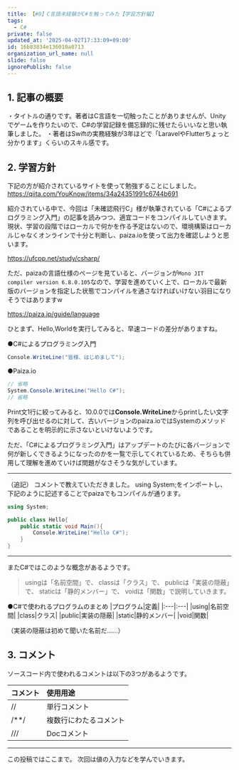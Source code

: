 ```yaml
---
title: 【#0】C言語未経験がC#を触ってみた【学習方針編】
tags:
  - C#
private: false
updated_at: '2025-04-02T17:33:09+09:00'
id: 16b83834e136010a0713
organization_url_name: null
slide: false
ignorePublish: false
---
```

## 1. 記事の概要
・タイトルの通りです。著者はC言語を一切触ったことがありませんが、Unityでゲームを作りたいので、C#の学習記録を備忘録的に残せたらいいなと思い執筆しました。
・著者はSwiftの実務経験が3年ほどで「LaravelやFlutterちょっと分かります」くらいのスキル感です。

## 2. 学習方針
下記の方が紹介されているサイトを使って勉強することにしました。
https://qiita.com/YouKnow/items/34a24351991c6744b691

紹介されている中で、今回は「未確認飛行C」様が執筆されている「C#によるプログラミング入門」の記事を読みつつ、適宜コードをコンパイルしていきます。現状、学習の段階ではローカルで何かを作る予定はないので、環境構築はローカルじゃなくオンラインで十分と判断し、paiza.ioを使って出力を確認しようと思います。

https://ufcpp.net/study/csharp/

ただ、paizaの言語仕様のページを見ていると、バージョンが`Mono JIT compiler version 6.8.0.105`なので、学習を進めていく上で、ローカルで最新版のバージョンを指定した状態でコンパイルを通さなければいけない羽目になりそうではありますw

https://paiza.jp/guide/language

ひとまず、Hello,Worldを実行してみると、早速コードの差分がありますね。

●C#によるプログラミング入門
```C#
Console.WriteLine("皆様、はじめまして");
```

●Paiza.io
```C#
// 省略
System.Console.WriteLine("Hello C#");
// 省略
```

Print文1行に絞ってみると、10.0.0では**Console.WriteLine**からprintしたい文字列を呼び出せるのに対して、古いバージョンのpaiza.ioではSystemのメソッドであることを明示的に示さないといけないようです。

ただ、「C#によるプログラミング入門」はアップデートのたびに各バージョンで何が新しくできるようになったのかを一覧で示してくれているため、そちらも併用して理解を進めていけば問題がなさそうな気がしています。

<hr>

（追記）
コメントで教えていただきました。
using System;をインポートし、下記のように記述することでpaizaでもコンパイルが通ります。

```C#
using System;

public class Hello{
    public static void Main(){
        Console.WriteLine("Hello C#");
    }
}
```
<hr>

またC#ではこのような概念があるようです。
> usingは「名前空間」で、 classは「クラス」で、 publicは「実装の隠蔽」で、 staticは「静的メンバー」で、 voidは「関数」で説明していきます。

 ●C#で使われるプログラムのまとめ
|プログラム|定義|
|:---|:---|
|using|名前空間|
|class|クラス|
|public|実装の隠蔽|
|static|静的メンバー|
|void|関数|

（実装の隠蔽は初めて聞いた名前だ......）

## 3. コメント

ソースコード内で使われるコメントは以下の3つがあるようです。

|コメント|使用用途|
|:---|:---|
|//|単行コメント|
|/**/|複数行にわたるコメント|
|///|Docコメント|

<hr>

この投稿ではここまで。
次回は値の入力などを学んでいきます。

